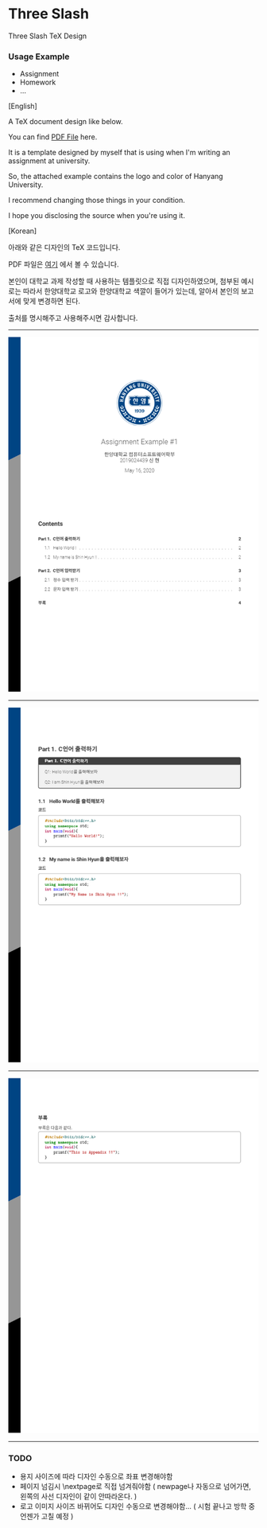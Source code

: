 # Three Slash 
Three Slash TeX Design 



### Usage Example

- Assignment 
- Homework
- ...



[English]

A TeX document design like below. 

You can find [PDF File](https://github.com/kyaryunha/TeX-Design-Three-Slash/blob/master/ThreeSlashTeXDesign/main.pdf) here. 

It is a template designed by myself that is using when I'm writing an assignment at university. 

So, the attached example contains the logo and color of Hanyang University. 

I recommend changing those things in your condition. 

I hope you disclosing the source when you're using it.



[Korean]

아래와 같은 디자인의 TeX 코드입니다.

PDF 파일은 [여기](https://github.com/kyaryunha/TeX-Design-Three-Slash/blob/master/ThreeSlashTeXDesign/main.pdf) 에서 볼 수 있습니다.

본인이 대학교 과제 작성할 때 사용하는 템플릿으로 직접 디자인하였으며, 첨부된 예시로는 따라서 한양대학교 로고와 한양대학교 색깔이 들어가 있는데, 알아서 본인의 보고서에 맞게 변경하면 된다.

출처를 명시해주고 사용해주시면 감사합니다.



----------------------------------

![0](./example/0.png)

-------------------------------------

![1](./example/1.png)

------------------------------------------------

![2](./example/2.png)

------------------------------------------



### TODO

- 용지 사이즈에 따라 디자인 수동으로 좌표 변경해야함
- 페이지 넘김시 \nextpage로 직접 넘겨줘야함 ( newpage나 자동으로 넘어가면, 왼쪽의 사선 디자인이 같이 안따라온다. )
- 로고 이미지 사이즈 바뀌어도 디자인 수동으로 변경해야함... ( 시험 끝나고 방학 중 언젠가 고칠 예정 ) 
